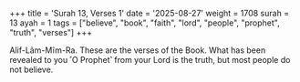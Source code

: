 +++
title = 'Surah 13, Verses 1'
date = '2025-08-27'
weight = 1708
surah = 13
ayah = 1
tags = ["believe", "book", "faith", "lord", "people", "prophet", "truth", "verses"]
+++

Alif-Lãm-Mĩm-Ra. These are the verses of the Book. What has been revealed to you ˹O Prophet˺ from your Lord is the truth, but most people do not believe.